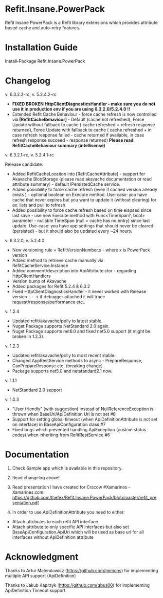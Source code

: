 # Refit.Insane.PowerPack
Refit Insane PowerPack is a Refit library extensions which provides attribute based cache and auto-retry features.

# Installation Guide
Install-Package Refit.Insane.PowerPack

# Changelog
v. 6.3.2.2-rc, v. 5.2.4.2-rc
- **FIXED BROKEN HttpClientDiagnosticsHandler - make sure you do not use it in production env if you are using 6.3.2.0/5.2.4.0 !!**
- Extended Refit Cache Behaviour - force cache refresh is now controlled via **[RefitCacheBehaviour]** - Default (cache not refreshed), Force Update without fallback to cache ( cache refreshed + refresh response returned), Force Update with fallback to cache ( cache refreshed + in case refresh response failed - cache returned if available, in case refresh response succeed - response returned) **Please read RefitCacheBehaviour summary (intellisense)**

v. 6.3.2.1-rc, v. 5.2.4.1-rc

Release candidate.

- Added RefitCacheLocation into [RefitCacheAttribute] - support for Akavache BlobStorage (please read akavache documentation or read attribute summary) - default IPersistedCache service.
- Added possibility to force cache refresh (even if cached version already exists ) - optional boolean on Execute method. Use-case: you have cache that never expires but you want to update it (without clearing) for ex. lists and pull to refresh. 
- Added possibility to force cache refresh based on time elapsed since last save - use new Execute method with Func<TimeSpan?, bool> parameter - nullable TimeSpan (null = cache has no entry) since last update. Use-case: you have app settings that should never be cleared (persisted) - but it should also be updated every ~24 hours.  

v. 6.3.2.0, v. 5.2.4.0

- New versioning rule = RefitVersionNumber.x - where x is PowerPack version
- Added method to retrieve cache manually via RefitCacheService.Instance
- Added comment/description into ApiAttribute ctor - regarding HttpClientHandlers
- Version bump of Akavache
- Added packages for Refit 5.2.4 & 6.3.2
- Fixed HttpClientDiagnosticsHandler - it never worked with Release version -.- -> if debugger attached it will trace request/response/performance etc..

v. 1.2.4
- Updated refit/akavache/polly to latest stable.
- Nuget Package supports NetStandard 2.0 again.
- Nuget Package supports net6.0 and fixed net5.0 support (it might be broken in 1.2.3).

v. 1.2.3
- Updated refit/akavache/polly to most recent stable.
- Changed AppRestService methods to async - PrepareResponse, CanPrepareResponse etc. (breaking change)
- Package supports net5.0 and netstandard2.1 now.

v. 1.1.1

- NetStandard 2.0 support

v. 1.0.3

- "User friendly" (with suggestion) instead of NullReferenceException is thrown when BaseUri/ApiDefinition Uri is not set #8
- Support for setting global timeout (when ApiDefinitionAttribute is not set on interface) in BaseApiConfiguration class #7
- Fixed bugs which prevented handling ApiException (custom status codes) when inheriting from RefitRestService #6


# Documentation
1. Check Sample app which is available in this repository. 
2. Read changelog above!
3. Read presentation I have created for Cracow #Xamarines - Xamarines.com
https://github.com/thefex/Refit.Insane.PowerPack/blob/master/refit_presentation.pdf

4. In order to use ApiDefinitionAttribute you need to either:
* Attach attributes to each refit API interface
* Attach attribute to only specific API interfaces but also set BaseApiConfiguration.ApiUri which will be used as base uri for all interfaces without ApiDefinition attribute

# Acknowledgment
Thanks to Artur Malendowicz (https://github.com/Immons) for implementing multiple API support (ApiDefinition)

Thanks to Jakub Kaprzyk (https://github.com/qbus00) for implementing ApiDefinition Timeout support.
